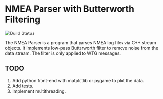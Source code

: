 # NMEA Parser with Butterworth Filtering

![Build Status](https://img.shields.io/badge/build-passing-brightgreen)

The NMEA Parser is a program that parses NMEA log files via C++ stream objects. It implements low-pass Butterworth filter to remove noise from the data stream. The filter is only applied to WTG messages.

## TODO

1. Add python front-end with matplotlib or pygame to plot the data.
2. Add tests.
3. Implement multithreading.